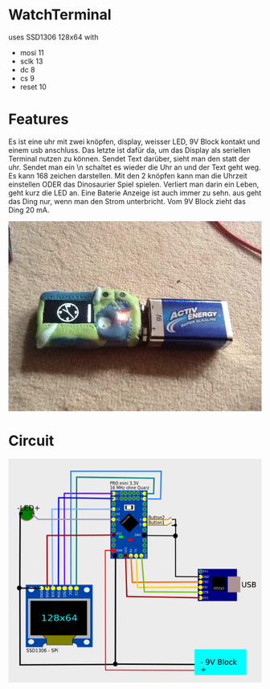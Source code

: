 # WatchTerminal

uses SSD1306 128x64 with 

- mosi 11
- sclk 13
- dc 8
- cs 9
- reset 10

# Features

Es ist eine uhr mit zwei knöpfen, display, weisser LED, 9V Block kontakt und einem usb anschluss. Das letzte ist dafür da, um das Display als seriellen Terminal nutzen zu können. Sendet Text darüber, sieht man den statt der uhr. Sendet man ein \n schaltet es wieder die Uhr an und der Text geht weg. Es kann 168 zeichen darstellen. Mit den 2 knöpfen kann man die Uhrzeit einstellen ODER das Dinosaurier Spiel spielen. Verliert man darin ein Leben, geht kurz die LED an. Eine Baterie Anzeige ist auch immer zu sehn. aus geht das Ding nur, wenn man den Strom unterbricht. Vom 9V Block zieht das Ding 20 mA.

![clock and serial terminal](bild.jpg)

# Circuit

![circuit](circuit.png)
